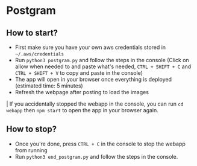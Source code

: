 # Postgram

## How to start?

- First make sure you have your own aws credentials stored in `~/.aws/credentials`
- Run `python3 postgram.py` and follow the steps in the console (Click on allow when needed to and paste what's needed, `CTRL + SHIFT + C` and `CTRL + SHIFT + V` to copy and paste in the console)
- The app will open in your browser once everything is deployed (estimated time: 5 minutes)
- Refresh the webpage after posting to load the images

| If you accidentally stopped the webapp in the console, you can run `cd webapp` then `npm start` to open the app in your browser again.

## How to stop?

- Once you're done, press `CTRL + C` in the console to stop the webapp from running
- Run `python3 end_postgram.py` and follow the steps in the console.